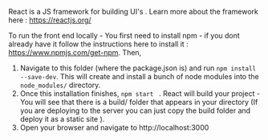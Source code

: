 React is a JS framework for building UI's . Learn more about the framework here : https://reactjs.org/

To run the front end locally - You first need to install npm - if you dont already have it follow the instructions here to install it : https://www.npmjs.com/get-npm. Then, 


1. Navigate to this folder (where the package.json is) and run ```npm install --save-dev```. This will create and install a bunch of node modules into the  ```node_modules/``` directory. 
2. Once this installation finishes, ```npm start ``` . React will build your project - You will see that there is a build/ folder that appears in your directory (If you are deploying to the server you can just copy the build folder and deploy it as a static site ).
3. Open your browser and navigate to http://localhost:3000


